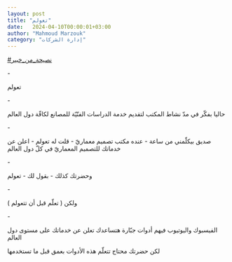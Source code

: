 ```yaml
---
layout: post
title: "تعولم"
date:   2024-04-10T00:00:01+03:00
author: "Mahmoud Marzouk"
category: "إدارة الشركات"
---
```



[<u>\#نصيحة\_من\_خبير</u>](https://www.facebook.com/hashtag/%D9%86%D8%B5%D9%8A%D8%AD%D8%A9_%D9%85%D9%86_%D8%AE%D8%A8%D9%8A%D8%B1?__eep__=6&__cft__%5b0%5d=AZXz5AFNXedd8M9DMMHlvNn3ZtLW0Ttz6HWJ3cWRXhBivRg19_thAzXl8AwgIJNOZVxvKJ6ZcZOqrRZfqutr-qRxYG4cjdmyBxEt7ypB4qhD-CSI_w_JtBrden3FLwzjalhD1yWsSB5OH4Jy7zSr2wEWsTJOoKanncVEwMNe3wqGP9oJtzSRA4fm6gOKlo4Oy1Y&__tn__=*NK-R)

\-

تعولم

\-

حاليا بفكّر في مدّ نشاط المكتب لتقديم خدمة الدراسات الفنّيّة
للمصانع لكافّة دول العالم

\-

صديق بيكلّمني من ساعة - عنده مكتب تصميم معماريّ - قلت له
تعولم - اعلن عن خدماتك للتصميم المعماريّ في كلّ دول العالم

\-

وحضرتك كذلك - بقول لك - تعولم

\-

ولكن ( تعلّم قبل أن تتعولم )

\-

الفيسبوك واليوتيوب فيهم أدوات جبّارة هتساعدك تعلن عن
خدماتك على مستوى دول العالم

لكن حضرتك محتاج تتعلّم هذه الأدوات بعمق قبل ما
تستخدمها

